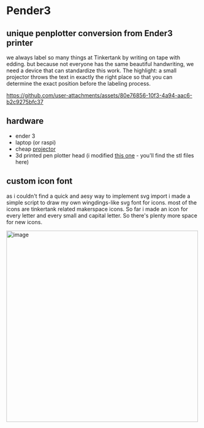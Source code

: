 # Pender3
## unique penplotter conversion from Ender3 printer

we always label so many things at Tinkertank by writing on tape with edding. but because not everyone has the same beautiful handwriting, we need a device that can standardize this work. 
The highlight: a small projector throws the text in exactly the right place so that you can determine the exact position before the labeling process.



https://github.com/user-attachments/assets/80e76856-10f3-4a94-aac6-b2c9275bfc37

## hardware

- ender 3
- laptop (or raspi)
- cheap [projector](https://www.otto.de/p/diyarts-kinder-beamer-mini-beamer-hd-aufloesung-integrierten-lautsprechern-ir-fernbedienung-S0BDJ0CZ/#ech=29250510&variationId=S0BDJ0CZM4HS)
- 3d printed pen plotter head (i modified [this one](https://github.com/AndrewSink/pltr_toolhead) - you'll find the stl files here)

## custom icon font 

as i couldn't find a quick and aesy way to implement svg import i made a simple script to draw my own wingdings-like svg font for icons. most of the icons are tinkertank related makerspace icons. So far i made an icon for every letter and every small and capital letter. So there's plenty more space for new icons.

<img width="500" alt="image" src="https://github.com/user-attachments/assets/7a7e70c5-a977-4710-88a2-d7f91d1ad013" />
